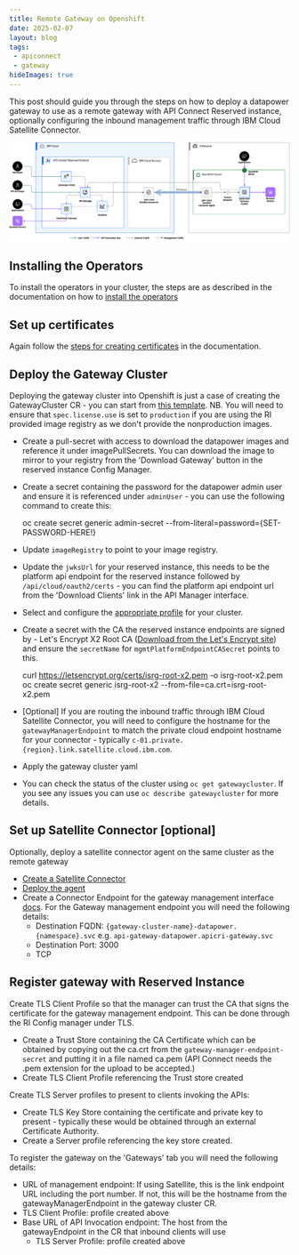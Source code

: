 ```yaml
---
title: Remote Gateway on Openshift
date: 2025-02-07
layout: blog
tags:
 - apiconnect
 - gateway
hideImages: true
---
```


This post should guide you through the steps on how to deploy a datapower gateway to use as a remote gateway with API Connect Reserved instance, optionally configuring the inbound management traffic through IBM Cloud Satellite Connector.

<!--more-->

![Overview diagram](overview.png)

## Installing the Operators

To install the operators in your cluster, the steps are as described in the documentation on how to [install the operators](https://www.ibm.com/docs/en/api-connect/10.0.8?topic=openshift-installing-operators)

## Set up certificates

Again follow the [steps for creating certificates](https://www.ibm.com/docs/en/api-connect/10.0.8?topic=openshift-setting-up-certificate-issuer) in the documentation.

## Deploy the Gateway Cluster

Deploying the gateway cluster into Openshift is just a case of creating the GatewayCluster CR - you can start from [this template](gateway.template.yaml). NB. You will need to ensure that `spec.license.use` is set to `production` if you are using the RI provided image registry as we don't provide the nonproduction images. 

- Create a pull-secret with access to download the datapower images and reference it under imagePullSecrets. You can download the image to mirror to your registry from the 'Download Gateway' button in the reserved instance Config Manager.
- Create a secret containing the password for the datapower admin user and ensure it is referenced under `adminUser` - you can use the following command to create this:
  
    oc create secret generic admin-secret --from-literal=password={SET-PASSWORD-HERE!}

- Update `imageRegistry` to point to your image registry.
- Update the `jwksUrl` for your reserved instance, this needs to be the platform api endpoint for the reserved instance followed by `/api/cloud/oauth2/certs` - you can find the platform api endpoint url from the 'Download Clients' link in the API Manager interface.
- Select and configure the [appropriate profile](https://www.ibm.com/docs/en/api-connect/10.0.8?topic=licensing-datapower-gateway-deployment-profile-limits) for your cluster.
- Create a secret with the CA the reserved instance endpoints are signed by - Let's Encrypt X2 Root CA ([Download from the Let's Encrypt site](https://letsencrypt.org/certs/isrg-root-x2.pem)) and ensure the `secretName` for `mgmtPlatformEndpointCASecret` points to this.

    curl https://letsencrypt.org/certs/isrg-root-x2.pem -o isrg-root-x2.pem
    oc create secret generic isrg-root-x2 --from-file=ca.crt=isrg-root-x2.pem

- [Optional] If you are routing the inbound traffic through IBM Cloud Satellite Connector, you will need to configure the hostname for the `gatewayManagerEndpoint` to match the private cloud endpoint hostname for your connector - typically `c-01.private.{region}.link.satellite.cloud.ibm.com`.
- Apply the gateway cluster yaml
- You can check the status of the cluster using `oc get gatewaycluster`. If you see any issues you can use `oc describe gatewaycluster` for more details.

## Set up Satellite Connector [optional]

Optionally, deploy a satellite connector agent on the same cluster as the remote gateway

- [Create a Satellite Connector](https://cloud.ibm.com/docs/satellite?topic=satellite-create-connector&interface=ui)
- [Deploy the agent](https://cloud.ibm.com/docs/satellite?topic=satellite-run-agent-locally&interface=ui)
- Create a Connector Endpoint for the gateway management interface [docs](https://cloud.ibm.com/docs/satellite?topic=satellite-connector-create-endpoints&interface=ui).  For the Gateway management endpoint you will need the following details:
  - Destination FQDN: `{gateway-cluster-name}-datapower.{namespace}.svc` e.g. `api-gateway-datapower.apicri-gateway.svc`
  - Destination Port: 3000
  - TCP

## Register gateway with Reserved Instance

Create TLS Client Profile so that the manager can trust the CA that signs the certificate for the gateway management endpoint.  This can be done through the RI Config manager under TLS.

- Create a Trust Store containing the CA Certificate which can be obtained by copying out the ca.crt from the `gateway-manager-endpoint-secret` and putting it in a file named ca.pem (API Connect needs the .pem extension for the upload to be accepted.)
- Create TLS Client Profile referencing the Trust store created

Create TLS Server profiles to present to clients invoking the APIs:

- Create TLS Key Store containing the certificate and private key to present - typically these would be obtained through an external Certificate Authority. 
- Create a Server profile referencing the key store created.

To register the gateway on the 'Gateways' tab you will need the following details:

- URL of management endpoint: If using Satellite, this is the link endpoint URL including the port number.  If not, this will be the hostname from the gatewayManagerEndpoint in the gateway cluster CR.
- TLS Client Profile: profile created above
- Base URL of API Invocation endpoint:  The host from the gatewayEndpoint in the CR that inbound clients will use
  - TLS Server Profile: profile created above
